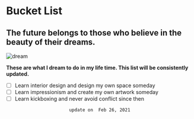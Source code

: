 # Bucket List

## The future belongs to those who believe in the beauty of their dreams.

![dream](D:\mypage\brainfo.github.io\img\in-post\post-bucket-list\dreams-quotes-02a.jpg)

**These are what I dream to do in my life time. This list will be consistently updated.**

- [ ] Learn interior design and design my own space someday
- [ ] Learn impressionism and create my own artwork someday
- [ ] Learn kickboxing and never avoid conflict since then

<p style="text-align: center;"> <code> update on  Feb 26, 2021 </code> </p>



 




